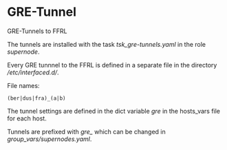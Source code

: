 # GRE-Tunnel
GRE-Tunnels to FFRL

The tunnels are installed with the task *tsk_gre-tunnels.yaml* in the role *supernode*.

Every GRE tunnnel to the FFRL is defined in a separate file in the directory */etc/interfaced.d/*. 

File names:

    (ber|dus|fra)_(a|b)

The tunnel settings are defined in the dict variable *gre* in the hosts_vars file for each host.

Tunnels are prefixed with *gre_* which can be changed in *group_vars/supernodes.yaml*. 
